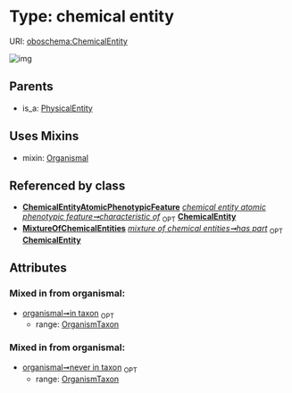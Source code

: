 
# Type: chemical entity




URI: [oboschema:ChemicalEntity](http://purl.obolibrary.org/oboschema/ChemicalEntity)


![img](http://yuml.me/diagram/nofunky;dir:TB/class/[PhysicalEntity],[Organismal],[OrganismTaxon],[MixtureOfChemicalEntities],[ChemicalEntityAtomicPhenotypicFeature],[ChemicalEntityAtomicPhenotypicFeature]++-%20characteristic%20of%200..1>[ChemicalEntity],[MixtureOfChemicalEntities]++-%20has%20part%200..1>[ChemicalEntity],[ChemicalEntity]uses%20-.->[Organismal],[PhysicalEntity]^-[ChemicalEntity])

## Parents

 *  is_a: [PhysicalEntity](PhysicalEntity.md)

## Uses Mixins

 *  mixin: [Organismal](Organismal.md)

## Referenced by class

 *  **[ChemicalEntityAtomicPhenotypicFeature](ChemicalEntityAtomicPhenotypicFeature.md)** *[chemical entity atomic phenotypic feature➞characteristic of](chemical_entity_atomic_phenotypic_feature_characteristic_of.md)*  <sub>OPT</sub>  **[ChemicalEntity](ChemicalEntity.md)**
 *  **[MixtureOfChemicalEntities](MixtureOfChemicalEntities.md)** *[mixture of chemical entities➞has part](mixture_of_chemical_entities_has_part.md)*  <sub>OPT</sub>  **[ChemicalEntity](ChemicalEntity.md)**

## Attributes


### Mixed in from organismal:

 * [organismal➞in taxon](organismal_in_taxon.md)  <sub>OPT</sub>
    * range: [OrganismTaxon](OrganismTaxon.md)

### Mixed in from organismal:

 * [organismal➞never in taxon](organismal_never_in_taxon.md)  <sub>OPT</sub>
    * range: [OrganismTaxon](OrganismTaxon.md)

